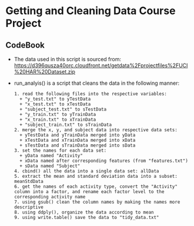 # Getting and Cleaning Data Course Project
## CodeBook


* The data used in this script is sourced from: https://d396qusza40orc.cloudfront.net/getdata%2Fprojectfiles%2FUCI%20HAR%20Dataset.zip
* run_analyis() is a script that cleans the data in the following manner:

      1. read the following files into the respective variables:
        + "y_test.txt" to yTestData
        + "x_test.txt" to xTestData
        + "subject_test.txt" to sTestData
        + "y_train.txt" to yTrainData
        + "x_train.txt" to xTrainData
        + "subject_train.txt" to sTrainData
      2. merge the x, y, and subject data into respective data sets:
        + yTestData and yTrainData merged into yData
        + xTestData and xTrainData merged into xData
        + sTestData and sTrainData merged into sData
      3. set the names for each data set:
        + yData named "Activity"
        + xData named after corresponding features (from "features.txt")
        + sData named "Subject"
      4. cbind() all the data into a single data set: allData
      5. extract the mean and standard deviation data into a subset: meanStdData
      6. get the names of each activity type, convert the "Activity" column into a factor, and rename each factor level to the corresponding activity name
      7. using gsub() clean the column names by making the names more descriptive
      8. using ddply(), organize the data according to mean
      9. using write.table() save the data to "tidy_data.txt"